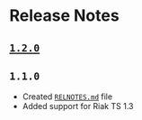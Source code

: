 # Release Notes

## [`1.2.0`](https://github.com/basho/riak-phppb-client/issues?q=milestone%3Ariak-phppb-client-1.2.0)

## `1.1.0`
 * Created [`RELNOTES.md`]() file
 * Added support for Riak TS 1.3
